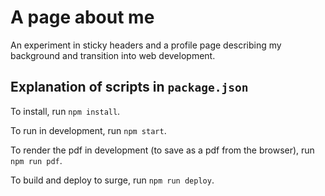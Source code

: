 # A page about me

An experiment in sticky headers and a profile page describing my background and transition into web development. 

## Explanation of scripts in ```package.json```

To install, run ```npm install```.

To run in development, run ```npm start```.

To render the pdf in development (to save as a pdf from the browser), run ```npm run pdf```.

To build and deploy to surge, run ```npm run deploy```. 

